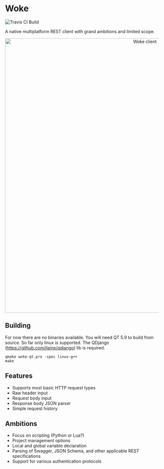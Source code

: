 # Woke
<img alt="Travis CI Build" src="https://travis-ci.org/tmstieff/Woke.svg?branch=master">

A native multiplatform REST client with grand ambitions and limited scope.

<p align="center">
  <img width="900" alt="Woke client" src="https://i.imgur.com/O156Jq9.png?1">
</p>

## Building
For now there are no binaries available. You will need QT 5.9 to build from source. So far only linux is supported. The QDjango (https://github.com/jlaine/qdjango) lib is required.

```
qmake woke-qt.pro -spec linux-g++
make
```

## Features
* Supports most basic HTTP request types
* Raw header input
* Request body input
* Response body JSON parser
* Simple request history

## Ambitions
* Focus on scripting (Python or Lua?)
* Project management options
* Local and global variable declaration
* Parsing of Swagger, JSON Schema, and other applicable REST specifications
* Support for various authentication protocols
